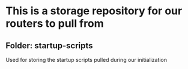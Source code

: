 # This is a storage repository for our routers to pull from

## Folder: startup-scripts
Used for storing the startup scripts pulled during our initialization